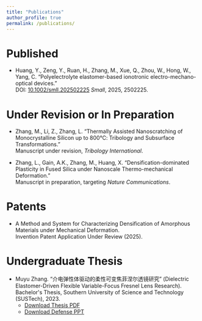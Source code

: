 ```yaml
---
title: "Publications"
author_profile: true
permalink: /publications/
---
```



# Published
* Huang, Y., Zeng, Y., Ruan, H., Zhang, M., Xue, Q., Zhou, W., Hong, W., Yang, C. “Polyelectrolyte elastomer-based ionotronic electro-mechano-optical devices.”  
  DOI: [10.1002/smll.202502225](https://doi.org/10.1002/smll.202502225) *Small*, 2025, 2502225.

# Under Revision or In Preparation
* Zhang, M., Li, Z., Zhang, L. “Thermally Assisted Nanoscratching of Monocrystalline Silicon up to 800℃: Tribology and Subsurface Transformations.”  
  Manuscript under revision, *Tribology International*.

* Zhang, L., Gain, A.K., Zhang, M., Huang, X. “Densification-dominated Plasticity in Fused Silica under Nanoscale Thermo-mechanical Deformation.”  
  Manuscript in preparation, targeting *Nature Communications*.

# Patents
* A Method and System for Characterizing Densification of Amorphous Materials under Mechanical Deformation.  
  Invention Patent Application Under Review (2025).  


# Undergraduate Thesis
* Muyu Zhang. “介电弹性体驱动的柔性可变焦菲涅尔透镜研究” (Dielectric Elastomer-Driven Flexible Variable-Focus Fresnel Lens Research).  
  Bachelor's Thesis, Southern University of Science and Technology (SUSTech), 2023.  
  - [Download Thesis PDF](/files/thesis.pdf)  
  - [Download Defense PPT](/files/thesis-presentation.ppt)  


